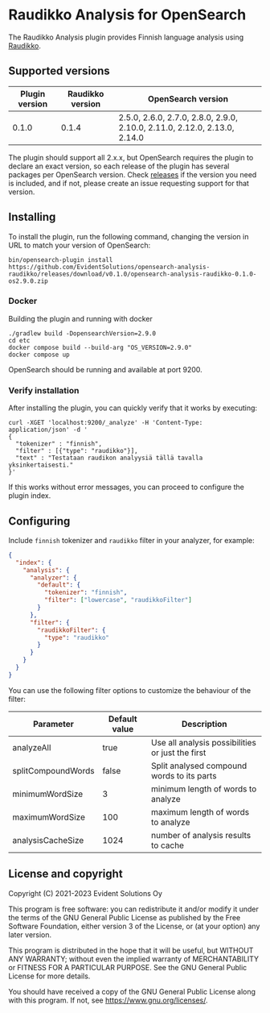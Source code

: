 # Raudikko Analysis for OpenSearch

The Raudikko Analysis plugin provides Finnish language analysis using [Raudikko](https://github.com/EvidentSolutions/raudikko).

## Supported versions

| Plugin version | Raudikko version | OpenSearch version                                                        |
|----------------|------------------|---------------------------------------------------------------------------|
| 0.1.0          | 0.1.4            | 2.5.0, 2.6.0, 2.7.0, 2.8.0, 2.9.0, 2.10.0, 2.11.0, 2.12.0, 2.13.0, 2.14.0 |

The plugin should support all 2.x.x, but OpenSearch requires the plugin to declare an exact version, so each release
of the plugin has several packages per OpenSearch version. Check [releases](https://github.com/EvidentSolutions/opensearch-analysis-raudikko/releases)
if the version you need is included, and if not, please create an issue requesting support for that version.

## Installing

To install the plugin, run the following command, changing the version in URL to match your version of OpenSearch:

```
bin/opensearch-plugin install https://github.com/EvidentSolutions/opensearch-analysis-raudikko/releases/download/v0.1.0/opensearch-analysis-raudikko-0.1.0-os2.9.0.zip
```

### Docker

Building the plugin and running with docker

```
./gradlew build -DopensearchVersion=2.9.0
cd etc
docker compose build --build-arg "OS_VERSION=2.9.0"
docker compose up
```

OpenSearch should be running and available at port 9200.

### Verify installation

After installing the plugin, you can quickly verify that it works by executing:

```
curl -XGET 'localhost:9200/_analyze' -H 'Content-Type: application/json' -d '
{
  "tokenizer" : "finnish",
  "filter" : [{"type": "raudikko"}],
  "text" : "Testataan raudikon analyysiä tällä tavalla yksinkertaisesti."
}'
```

If this works without error messages, you can proceed to configure the plugin index.

## Configuring

Include `finnish` tokenizer and `raudikko` filter in your analyzer, for example:

```json
{
  "index": {
    "analysis": {
      "analyzer": {
        "default": {
          "tokenizer": "finnish",
          "filter": ["lowercase", "raudikkoFilter"]
        }
      },
      "filter": {
        "raudikkoFilter": {
          "type": "raudikko"
        }
      }
    }
  }
}
```

You can use the following filter options to customize the behaviour of the filter:

| Parameter           | Default value | Description                                      |
|---------------------|---------------|--------------------------------------------------|
| analyzeAll          | true          | Use all analysis possibilities or just the first |
| splitCompoundWords  | false         | Split analysed compound words to its parts       |
| minimumWordSize     | 3             | minimum length of words to analyze               |
| maximumWordSize     | 100           | maximum length of words to analyze               |
| analysisCacheSize   | 1024          | number of analysis results to cache              |

## License and copyright

Copyright (C) 2021-2023  Evident Solutions Oy

This program is free software: you can redistribute it and/or modify
it under the terms of the GNU General Public License as published by
the Free Software Foundation, either version 3 of the License, or
(at your option) any later version.

This program is distributed in the hope that it will be useful,
but WITHOUT ANY WARRANTY; without even the implied warranty of
MERCHANTABILITY or FITNESS FOR A PARTICULAR PURPOSE.  See the
GNU General Public License for more details.

You should have received a copy of the GNU General Public License
along with this program.  If not, see <https://www.gnu.org/licenses/>.
